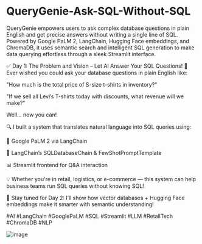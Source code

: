 # QueryGenie-Ask-SQL-Without-SQL
QueryGenie empowers users to ask complex database questions in plain English and get precise answers without writing a single line of SQL. Powered by Google PaLM 2, LangChain, Hugging Face embeddings, and ChromaDB, it uses semantic search and intelligent SQL generation to make data querying effortless through a sleek Streamlit interface.



✅ Day 1: The Problem and Vision – Let AI Answer Your SQL Questions!
🚀 Ever wished you could ask your database questions in plain English like:

"How much is the total price of S-size t-shirts in inventory?"

"If we sell all Levi’s T-shirts today with discounts, what revenue will we make?"

Well… now you can!

🔍 I built a system that translates natural language into SQL queries using:

🧠 Google PaLM 2 via LangChain

🔗 LangChain’s SQLDatabaseChain & FewShotPromptTemplate

📊 Streamlit frontend for Q&A interaction

💡 Whether you're in retail, logistics, or e-commerce — this system can help business teams run SQL queries without knowing SQL!

👀 Stay tuned for Day 2: I’ll show how vector databases + Hugging Face embeddings make it smarter with semantic understanding!

#AI #LangChain #GooglePaLM #SQL #Streamlit #LLM #RetailTech #ChromaDB #NLP 

![image](https://github.com/user-attachments/assets/a64854b3-3049-4001-bda8-cd5e469e1b0d)
